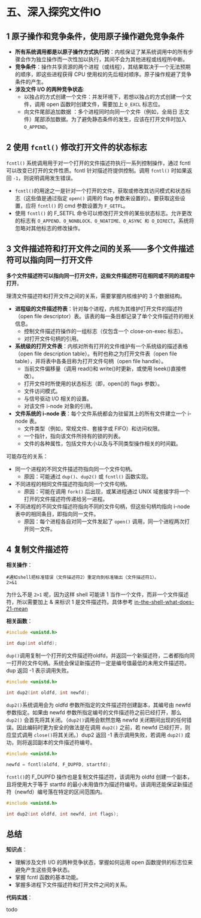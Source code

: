 # 五、深入探究文件IO

## 1 原子操作和竞争条件，使用原子操作避免竞争条件

- **所有系统调用都是以原子操作方式执行的**：内核保证了某系统调用中的所有步骤会作为独立操作而一次性加以执行，其间不会为其他进程或线程所中断。
- **竞争条件**：操作共享资源的两个进程（或线程），其结果取决于一个无法预期的顺序，即这些进程获得 CPU 使用权的先后相对顺序。原子操作规避了竞争条件的产生。
- **涉及文件 I/O 的两种竞争状态**:
  - 以独占的方式创建一个文件：并发环境下，若想以独占的方式创建一个文件，调用 open 函数时创建文件，需要加上  `O_EXCL` 标志位。
  - 向文件尾部追加数据 ：多个进程同时向同一个文件（例如，全局日 志文件）尾部添加数据。为了避免静态条件的发生，应该在打开文件时加入 `O_APPEND`。

## 2 使用 `fcntl()` 修改打开文件的状态标志

`fcntl()` 系统调用用于对一个打开的文件描述符执行一系列控制操作，通过 fcntl 可以改变已打开的文件性质。fcntl 针对描述符提供控制。调用 `fcntl()` 时如果返回 `-1`，则说明调用发生错误。

- `fcntl()`的用途之一是针对一个打开的文件，获取或修改其访问模式和状态标志（这些值是通过指定 `open()` 调用的 flag 参数来设置的）。要获取这些设置，应将 `fcntl()` 的 cmd 参数设置为 `F_GETFL`。
- 使用 `fcntl()` 的 F_SETFL 命令可以修改打开文件的某些状态标志。允许更改的标志有 `O_APPEND、O_NONBLOCK、O_NOATIME、O_ASYNC 和 O_DIRECT`。系统将忽略对其他标志的修改操作。

## 3 文件描述符和打开文件之间的关系——多个文件描述符可以指向同一打开文件

**多个文件描述符可以指向同一打开文件，这些文件描述符可在相同或不同的进程中打开**。

理清文件描述符和打开文件之间的关系，需要掌握内核维护的 3 个数据结构。

- **进程级的文件描述符表**：针对每个进程，内核为其维护打开文件的描述符（open file descriptor）表。该表的每一条目都记录了单个文件描述符的相关信息。
  - 控制文件描述符操作的一组标志（仅包含一个 close-on-exec 标志）。
  - 对打开文件句柄的引用。
- **系统级的打开文件表**：内核对所有打开的文件维护有一个系统级的描述表格（open file description table）。有时也称之为打开文件表（open file table），并将表中各条目称为打开文件句柄（open file handle）。
  - 当前文件偏移量（调用 read()和 write()时更新，或使用 lseek()直接修改）。
  - 打开文件时所使用的状态标志（即，open()的 flags 参数）。
  - 文件访问模式。
  - 与信号驱动 I/O 相关的设置。
  - 对该文件 i-node 对象的引用。
- **文件系统的 i-node 表**：每个文件系统都会为驻留其上的所有文件建立一个 i-node 表。
  - 文件类型（例如，常规文件、套接字或 FIFO）和访问权限。
  - 一个指针，指向该文件所持有的锁的列表。
  - 文件的各种属性，包括文件大小以及与不同类型操作相关的时间戳。

可能存在的关系：

- 同一个进程的不同文件描述符指向同一个文件句柄。
  - 原因：可能通过 `dup()`、`dup2()` 或 `fcntl()` 函数实现。
- 不同进程的相同文件描述符指向同一个文件句柄。
  - 原因：可能在调用 `fork()` 后出现，或某进程通过 UNIX 域套接字将一个打开的文件描述符传递给另一进程。
- 不同进程的不同文件描述符指向不同的文件句柄，但这些句柄均指向 i-node 表中的相同条目，即指向同一文件。
  - 原因：每个进程各自对同一文件发起了 `open()` 调用，同一个进程两次打开同一文件。

## 4 复制文件描述符

**相关操作**：

```shell
#通知shell把标准错误（文件描述符2）重定向到标准输出（文件描述符1）。
2>&1
```

为什么不是 `2>1` 呢，因为这样 shell 可能讲 1 当作一个文件，而非一个文件描述符，所以需要加上 & 来标识 1 是文件描述符。具体参考 [in-the-shell-what-does-21-mean](https://stackoverflow.com/questions/818255/in-the-shell-what-does-21-mean)

**相关函数**：

```c
#include <unistd.h>

int dup(int oldfd);
```

`dup()`调用复制一个打开的文件描述符oldfd，并返回一个新描述符，二者都指向同一打开的文件句柄。系统会保证新描述符一定是编号值最低的未用文件描述符。dup 返回 -1 表示调用失败。

```c
#include <unistd.h>

int dup2(int oldfd, int newfd);
```

`dup2()`系统调用会为 oldfd 参数所指定的文件描述符创建副本，其编号由 newfd 参数指定。如果由 newfd 参数所指定编号的文件描述符之前已经打开，那么 `dup2()` 会首先将其关闭。（`dup2()`调用会默然忽略 newfd 关闭期间出现的任何错误。因此编码时更为安全的做法是在调用 `dup2()` 之前，若 newfd 已经打开，则应显式调用 `close()`将其关闭。）dup2 返回 -1 表示调用失败，若调用 `dup2()` 成功，则将返回副本的文件描述符编号。

```c
#include <unistd.h>

newfd = fcntl(oldfd, F_DUPFD, startfd);
```

`fcntl()`的 F_DUPFD 操作也是复制文件描述符，该调用为 oldfd 创建一个副本，且将使用大于等于 startfd 的最小未用值作为描述符编号。该调用还能保证新描述符（newfd）编号落在特定的区间范围内。

```c
#include <unistd.h>

int dup2(int oldfd, int newfd, int flags);
```

## 总结

**知识点**：

- 理解涉及文件 I/O 的两种竞争状态，掌握如何运用 open 函数提供的标志位来避免产生这些竞争状态。
- 掌握 fcntl 函数的基本功能。
- 掌握多进程下文件描述符和打开文件之间的关系。

**代码实践**：

todo
